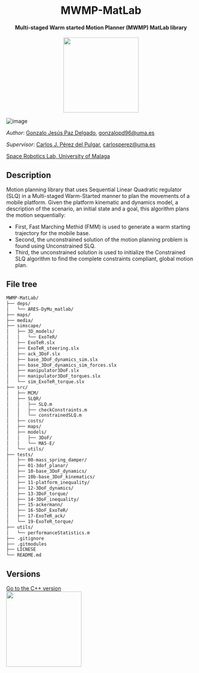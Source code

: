   <h1 align="center">MWMP-MatLab</h1>
  <h4 align="center">Multi-staged Warm started Motion Planner (MWMP) MatLab library</h4>
  
<p align="center">
  <img src="https://user-images.githubusercontent.com/37618448/177983996-1da1c67d-8037-4b8b-8187-737a8adeee1d.png" width="200">
</p>

![image](https://user-images.githubusercontent.com/37618448/177952812-e9e866cc-04f3-4659-b53b-97cf3950598f.png)


*Author*: [Gonzalo Jesús Paz Delgado](https://github.com/gonzalopd96), gonzalopd96@uma.es

*Supervisor*: [Carlos J. Pérez del Pulgar](https://github.com/carlibiri), carlosperez@uma.es

[Space Robotics Lab, University of Malaga](https://www.uma.es/robotics-and-mechatronics/info/107542/robotica-espacial/)

## Description

Motion planning library that uses Sequential Linear Quadratic regulator (SLQ) in a Multi-staged Warm-Started manner to plan the movements of a mobile platform. Given the platform kinematic and dynamics model, a description of the scenario, an initial state and a goal, this algorithm plans the motion sequentially:
  - First, Fast Marching Methid (FMM) is used to generate a warm starting trajectory for the mobile base.
  - Second, the unconstrained solution of the motion planning problem is found using Unconstrained SLQ.
  - Third, the unconstrained solution is used to initialize the Constrained SLQ algorithm to find the complete constraints compliant, global motion plan.
  
## File tree
```bash
MWMP-MatLab/
├── deps/
│   └── ARES-DyMu_matlab/
├── maps/
├── media/
├── simscape/
│   ├── 3D_models/
│   │   └── ExoTeR/
│   ├── ExoTeR.slx
│   ├── ExoTeR_steering.slx
│   ├── ack_3DoF.slx
│   ├── base_3DoF_dynamics_sim.slx
│   ├── base_3DoF_dynamics_sim_forces.slx
│   ├── manipulator3DoF.slx
│   ├── manipulator3DoF_torques.slx
│   └── sim_ExoTeR_torque.slx
├── src/
│   ├── MCM/
│   ├── SLQR/
│   │   ├── SLQ.m
│   │   ├── checkConstraints.m
│   │   └── constrainedSLQ.m
│   ├── costs/
│   ├── maps/
│   ├── models/
│   │   ├── 3DoF/
│   │   └── MA5-E/
│   └── utils/
├── tests/
│   ├── 00-mass_spring_damper/
│   ├── 01-3dof_planar/
│   ├── 10-base_3DoF_dynamics/
│   ├── 10b-base_3DoF_kinematics/
│   ├── 11-platform_inequality/
│   ├── 12-3DoF_dynamics/
│   ├── 13-3DoF_torque/
│   ├── 14-3DoF_inequality/
│   ├── 15-ackermann/
│   ├── 16-5DoF_ExoTeR/
│   ├── 17-ExoTeR_ack/
│   └── 19-ExoTeR_torque/
├── utils/
│   └── performanceStatistics.m
├── .gitignore
├── .gitmodules
├── LICNESE
└── README.md
```

## Versions

[Go to the C++ version](https://github.com/spaceuma/MWMP-Cpp)               
[<img src="https://user-images.githubusercontent.com/37618448/177987095-dc7dba1f-7879-4f9e-a723-b7c4c3780e14.png" width="200">
](https://github.com/spaceuma/MWMP-Cpp)
